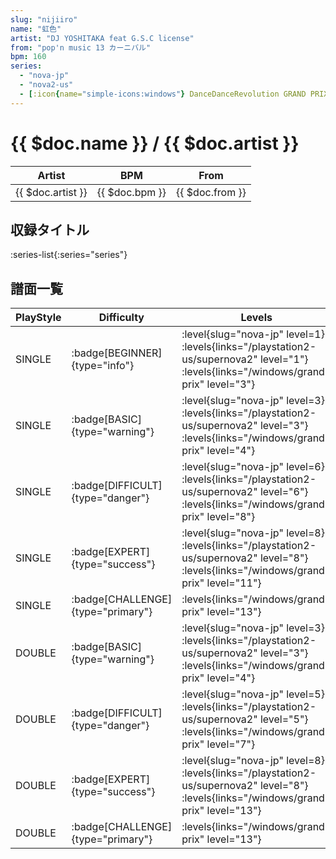 ```yaml
---
slug: "nijiiro"
name: "虹色"
artist: "DJ YOSHITAKA feat G.S.C license"
from: "pop'n music 13 カーニバル"
bpm: 160
series:
  - "nova-jp"
  - "nova2-us"
  - [:icon{name="simple-icons:windows"} DanceDanceRevolution GRAND PRIX (グランプリプレー)](/windows/grand-prix)
---
```


# {{ $doc.name }} / {{ $doc.artist }}

|Artist|BPM|From|
|------|---|----|
|{{ $doc.artist }}|{{ $doc.bpm }}|{{ $doc.from }}|

## 収録タイトル

:series-list{:series="series"}

## 譜面一覧

|PlayStyle|Difficulty|Levels|Notes|Movie|
|---------|----------|------|-----|-----|
|SINGLE| :badge[BEGINNER]{type="info"}|<div class="field is-grouped is-grouped-multiline"> :level{slug="nova-jp" level=1} :levels{links="/playstation2-us/supernova2" level="1"}  :levels{links="/windows/grand-prix" level="3"}</div>|99/0||
|SINGLE| :badge[BASIC]{type="warning"}|<div class="field is-grouped is-grouped-multiline"> :level{slug="nova-jp" level=3} :levels{links="/playstation2-us/supernova2" level="3"}  :levels{links="/windows/grand-prix" level="4"}</div>|118/0||
|SINGLE| :badge[DIFFICULT]{type="danger"}|<div class="field is-grouped is-grouped-multiline"> :level{slug="nova-jp" level=6} :levels{links="/playstation2-us/supernova2" level="6"}  :levels{links="/windows/grand-prix" level="8"}</div>|256/3||
|SINGLE| :badge[EXPERT]{type="success"}|<div class="field is-grouped is-grouped-multiline"> :level{slug="nova-jp" level=8} :levels{links="/playstation2-us/supernova2" level="8"}  :levels{links="/windows/grand-prix" level="11"}</div>|328/0||
|SINGLE| :badge[CHALLENGE]{type="primary"}| :levels{links="/windows/grand-prix" level="13"}|427/6||
|DOUBLE| :badge[BASIC]{type="warning"}|<div class="field is-grouped is-grouped-multiline"> :level{slug="nova-jp" level=3} :levels{links="/playstation2-us/supernova2" level="3"}  :levels{links="/windows/grand-prix" level="4"}</div>|105/0||
|DOUBLE| :badge[DIFFICULT]{type="danger"}|<div class="field is-grouped is-grouped-multiline"> :level{slug="nova-jp" level=5} :levels{links="/playstation2-us/supernova2" level="5"}  :levels{links="/windows/grand-prix" level="7"}</div>|215/3||
|DOUBLE| :badge[EXPERT]{type="success"}|<div class="field is-grouped is-grouped-multiline"> :level{slug="nova-jp" level=8} :levels{links="/playstation2-us/supernova2" level="8"}  :levels{links="/windows/grand-prix" level="13"}</div>|350/0||
|DOUBLE| :badge[CHALLENGE]{type="primary"}| :levels{links="/windows/grand-prix" level="13"}|406/8||
